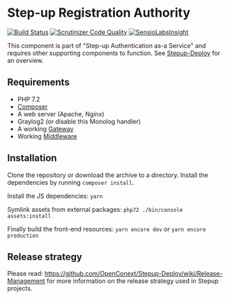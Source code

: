 Step-up Registration Authority
==============================

[![Build Status](https://travis-ci.org/OpenConext/Stepup-RA.svg)](https://travis-ci.org/OpenConext/Stepup-RA) [![Scrutinizer Code Quality](https://scrutinizer-ci.com/g/OpenConext/Stepup-RA/badges/quality-score.png?b=develop)](https://scrutinizer-ci.com/g/OpenConext/Stepup-RA/?branch=develop) [![SensioLabsInsight](https://insight.sensiolabs.com/projects/8f9557e9-d8b8-4625-9e2a-60587d3cb3f0/mini.png)](https://insight.sensiolabs.com/projects/8f9557e9-d8b8-4625-9e2a-60587d3cb3f0)

This component is part of "Step-up Authentication as-a Service" and requires other supporting components to function. See [Stepup-Deploy](https://github.com/OpenConext/Stepup-Deploy) for an overview. 

## Requirements

 * PHP 7.2
 * [Composer](https://getcomposer.org/)
 * A web server (Apache, Nginx)
 * Graylog2 (or disable this Monolog handler)
 * A working [Gateway](https://github.com/OpenConext/Stepup-Gateway)
 * Working [Middleware](https://github.com/OpenConext/Stepup-Middleware)

## Installation

Clone the repository or download the archive to a directory. Install the dependencies by running `composer install`.

Install the JS dependencies: `yarn`

Symlink assets from external packages: `php72 ./bin/console assets:install`

Finally build the front-end resources: `yarn encore dev` or `yarn encore production`

## Release strategy
Please read: https://github.com/OpenConext/Stepup-Deploy/wiki/Release-Management for more information on the release strategy used in Stepup projects.
